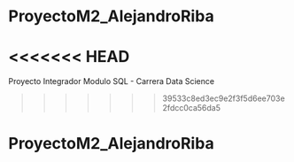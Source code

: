# ProyectoM2_AlejandroRiba
<<<<<<< HEAD
=======
Proyecto Integrador Modulo SQL - Carrera Data Science
>>>>>>> 39533c8ed3ec9e2f3f5d6ee703e2fdcc0ca56da5
# ProyectoM2_AlejandroRiba
